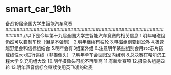 # smart_car_19th
备战19届全国大学生智能汽车竞赛
##############################################################
//以下是今年第十九届全国大学生智能汽车竞赛的相关信息
1.明年电磁组仍然可以自制车模（但是不强制）
2.明年继续有独轮
3.电磁组别变到室外
4.极速越野组会和信标组结合
5.明年会有3组室外组
6.注意明年某些组别会用stc芯片搭载线性ccd进行巡线（非摄像头）
7.明年单车会回归室内组别
8.总决赛在哈尔滨工程大学
9.充电组大改
10.明年摄像头可能不再限高
11.有新增赛项
12.摄像头组是四轮
13.明年声音信标会继续使用英飞凌的硅麦
